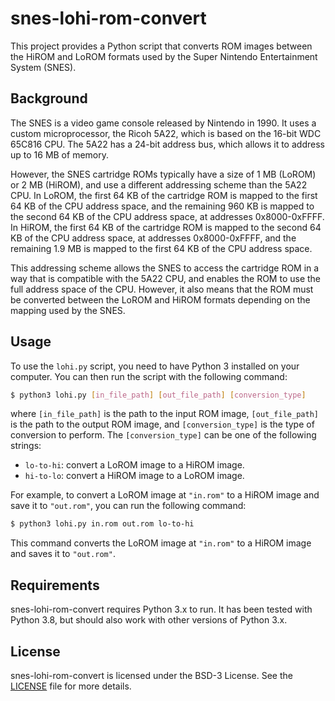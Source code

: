 # snes-lohi-rom-convert

This project provides a Python script that converts ROM images between the HiROM and LoROM formats used by the Super Nintendo Entertainment System (SNES).

## Background

The SNES is a video game console released by Nintendo in 1990. It uses a custom microprocessor, the Ricoh 5A22, which is based on the 16-bit WDC 65C816 CPU. The 5A22 has a 24-bit address bus, which allows it to address up to 16 MB of memory.

However, the SNES cartridge ROMs typically have a size of 1 MB (LoROM) or 2 MB (HiROM), and use a different addressing scheme than the 5A22 CPU. In LoROM, the first 64 KB of the cartridge ROM is mapped to the first 64 KB of the CPU address space, and the remaining 960 KB is mapped to the second 64 KB of the CPU address space, at addresses 0x8000-0xFFFF. In HiROM, the first 64 KB of the cartridge ROM is mapped to the second 64 KB of the CPU address space, at addresses 0x8000-0xFFFF, and the remaining 1.9 MB is mapped to the first 64 KB of the CPU address space.

This addressing scheme allows the SNES to access the cartridge ROM in a way that is compatible with the 5A22 CPU, and enables the ROM to use the full address space of the CPU. However, it also means that the ROM must be converted between the LoROM and HiROM formats depending on the mapping used by the SNES.

## Usage

To use the `lohi.py` script, you need to have Python 3 installed on your computer. You can then run the script with the following command:

```sh
$ python3 lohi.py [in_file_path] [out_file_path] [conversion_type]
```

where `[in_file_path]` is the path to the input ROM image, `[out_file_path]` is the path to the output ROM image, and `[conversion_type]` is the type of conversion to perform. The `[conversion_type]` can be one of the following strings:

- `lo-to-hi`: convert a LoROM image to a HiROM image.
- `hi-to-lo`: convert a HiROM image to a LoROM image.

For example, to convert a LoROM image at `"in.rom"` to a HiROM image and save it to `"out.rom"`, you can run the following command:

```sh
$ python3 lohi.py in.rom out.rom lo-to-hi
```

This command converts the LoROM image at `"in.rom"` to a HiROM image and saves it to `"out.rom"`.

## Requirements

snes-lohi-rom-convert requires Python 3.x to run. It has been tested with Python 3.8, but should also work with other versions of Python 3.x.

## License

snes-lohi-rom-convert is licensed under the BSD-3 License. See the [LICENSE](LICENSE) file for more details.
